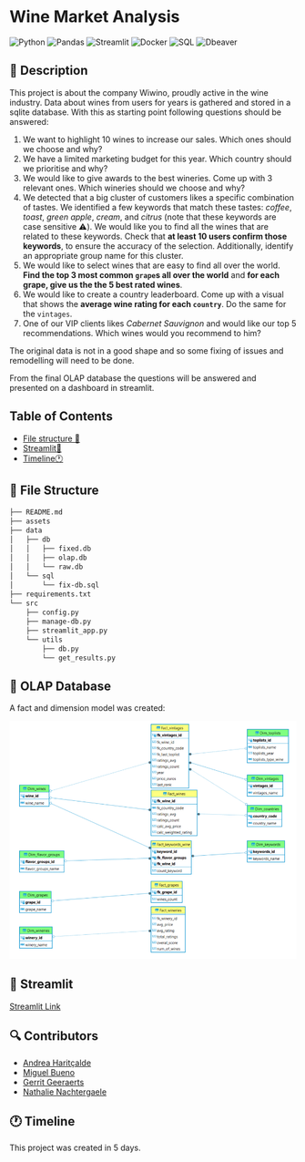 # Wine Market Analysis

![Python](https://img.shields.io/badge/python-3670A0?style=for-the-badge&logo=python&logoColor=ffdd54)
![Pandas](https://img.shields.io/badge/pandas-150458?style=for-the-badge&logo=pandas&logoColor=white)
![Streamlit](https://img.shields.io/badge/streamlit-FF4B4B?style=for-the-badge&logo=streamlit&logoColor=white)
![Docker](https://img.shields.io/badge/docker-2496ED?style=for-the-badge&logo=docker&logoColor=white)
![SQL](https://img.shields.io/badge/sql-003B57?style=for-the-badge&logo=sql&logoColor=white)
![Dbeaver](https://img.shields.io/badge/dbeaver-0076C2?style=for-the-badge&logo=dbeaver&logoColor=white)

## 📝 Description 

This project is about the company Wiwino, proudly active in the wine industry. Data about wines from users for years is gathered and stored in a sqlite database. 
With this as starting point following questions should be answered:

1. We want to highlight 10 wines to increase our sales. Which ones should we choose and why?
2. We have a limited marketing budget for this year. Which country should we prioritise and why?
3. We would like to give awards to the best wineries. Come up with 3 relevant ones. Which wineries should we choose and why?
4. We detected that a big cluster of customers likes a specific combination of tastes. We identified a few keywords that match these tastes: _coffee_, _toast_, _green apple_, _cream_, and _citrus_ (note that these keywords are case sensitive ⚠️). We would like you to find all the wines that are related to these keywords. Check that **at least 10 users confirm those keywords**, to ensure the accuracy of the selection. Additionally, identify an appropriate group name for this cluster.
5. We would like to select wines that are easy to find all over the world. **Find the top 3 most common `grape`s all over the world** and **for each grape, give us the the 5 best rated wines**.
6. We would like to create a country leaderboard. Come up with a visual that shows the **average wine rating for each `country`**. Do the same for the `vintages`.
7. One of our VIP clients likes _Cabernet Sauvignon_ and would like our top 5 recommendations. Which wines would you recommend to him?

The original data is not in a good shape and so some fixing of issues and remodelling will need to be done. 

From the final OLAP database the questions will be answered and presented on a dashboard in streamlit.

## Table of Contents

- [File structure 📝](#file-structure-📝)
- [Streamlit🎈](#streamlit-🎈)
- [Timeline🕐 ](#timeline-🕐)

## 🤖 File Structure 

```
├── README.md
├── assets
├── data
│   ├── db
│   │   ├── fixed.db
│   │   ├── olap.db
│   │   └── raw.db
│   └── sql
│       └── fix-db.sql
├── requirements.txt
└── src
    ├── config.py
    ├── manage-db.py
    ├── streamlit_app.py
    └── utils
        ├── db.py
        └── get_results.py
```

## 🤖 OLAP Database
A fact and dimension model was created:

![alt text](image.png)

## 🎈 Streamlit 
[Streamlit Link](https://wine-market-analysis-gv49svrnq27arwoagnw9fn.streamlit.app/)

## 🔍 Contributors
- [Andrea Haritçalde](https://github.com/andreaharit)
- [Miguel Bueno](https://github.com/miguelallgood)
- [Gerrit Geeraerts ](https://github.com/GerritGeeraerts)
- [Nathalie Nachtergaele](https://github.com/NathNacht)

## 🕐 Timeline

This project was created in 5 days.